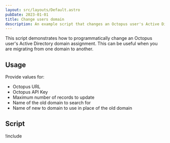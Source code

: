 ```yaml
---
layout: src/layouts/Default.astro
pubDate: 2023-01-01
title: Change users domain
description: An example script that changes an Octopus user's Active Directory domain assignment.
---
```


This script demonstrates how to programmatically change an Octopus user's Active Directory domain assignment. This can be useful when you are migrating from one domain to another.

## Usage

Provide values for:

- Octopus URL
- Octopus API Key
- Maximum number of records to update
- Name of the old domain to search for
- Name of new to domain to use in place of the old domain

## Script

!include <change-user-domain-scripts>